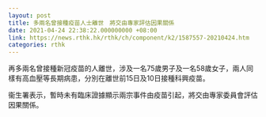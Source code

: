 ```yaml
---
layout: post
title: 多兩名曾接種疫苗人士離世　將交由專家評估因果關係
date: 2021-04-24 22:38:22.000000000 +08:00
link: https://news.rthk.hk/rthk/ch/component/k2/1587557-20210424.htm
categories: rthk
---
```


再多兩名曾接種新冠疫苗的人離世，涉及一名75歲男子及一名58歲女子，兩人同樣有高血壓等長期病患，分別在離世前15日及10日接種科興疫苗。

衞生署表示，暫時未有臨床證據顯示兩宗事件由疫苗引起，將交由專家委員會評估因果關係。
